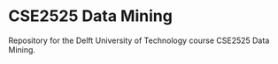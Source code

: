 CSE2525 Data Mining
===================

Repository for the Delft University of Technology course CSE2525 Data Mining.

